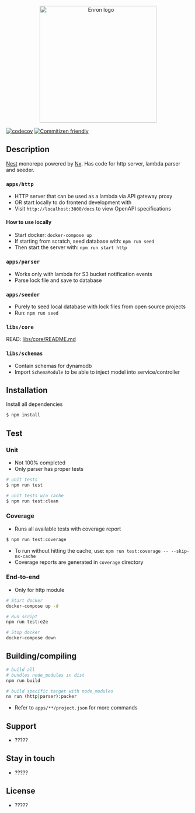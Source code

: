 <p align="center">
  <img 
    src="https://i.imgur.com/kk08mRi.png"
    width="320"
    alt="Enron logo"
  />
</p>

[![codecov](https://codecov.io/gh/cs9447-team2/money-trees/branch/main/graph/badge.svg?token=QMGZT3LLA3)](https://codecov.io/gh/cs9447-team2/money-trees)
[![Commitizen friendly](https://img.shields.io/badge/commitizen-friendly-brightgreen.svg)](http://commitizen.github.io/cz-cli/)

## Description

[Nest](https://github.com/nestjs/nest) monorepo powered by
[Nx](https://nx.dev/). Has code for http server, lambda parser and seeder.

### `apps/http`

- HTTP server that can be used as a lambda via API gateway proxy
- OR start locally to do frontend development with
- Visit `http://localhost:3000/docs` to view OpenAPI specifications

#### How to use locally

- Start docker: `docker-compose up`
- If starting from scratch, seed database with: `npm run seed`
- Then start the server with: `npm run start http`

### `apps/parser`

- Works only with lambda for S3 bucket notification events
- Parse lock file and save to database

### `apps/seeder`

- Purely to seed local database with lock files from open source projects
- Run: `npm run seed`

### `libs/core`

READ: [libs/core/README.md](./libs/core/README.md)

### `libs/schemas`

- Contain schemas for dynamodb
- Import `SchemaModule` to be able to inject model into service/controller

## Installation

Install all dependencies

```bash
$ npm install
```

## Test

### Unit

- Not 100% completed
- Only parser has proper tests

```bash
# unit tests
$ npm run test

# unit tests w/o cache
$ npm run test:clean
```

### Coverage

- Runs all available tests with coverage report

```bash
$ npm run test:coverage
```

- To run without hitting the cache, use: `npm run test:coverage -- --skip-nx-cache`
- Coverage reports are generated in `coverage` directory

### End-to-end

- Only for http module

```bash
# Start docker
docker-compose up -d

# Run script
npm run test:e2e

# Stop docker
docker-compose down
```

## Building/compiling

```bash
# build all
# bundles node_modules in dist
npm run build

# build specific target with node_modules
nx run (http|parser):packer
```

- Refer to `apps/**/project.json` for more commands

## Support

- ?????

## Stay in touch

- ?????

## License

- ?????
